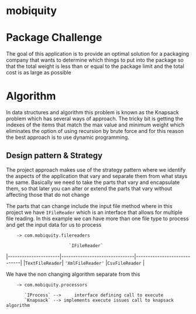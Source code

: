 # mobiquity
# Package Challenge

The goal of this application is to provide an optimal solution for a packaging company that wants to determine which things to put into the package so that the total weight is less than or equal to the package limit and the total cost is as large as possible


# Algorithm

In data structures and algorithm this problem is known as the Knapsack problem which has several ways of approach. The tricky bit is getting the indexes of the items that match the max value and minimum weight which eliminates the option of using recursion by brute force and for this reason the best approach is to use dynamic programming. 

## Design pattern & Strategy
The project approach makes use of the strategy pattern where we identify the aspects of the application that vary and separate them from what stays the same. Basically we need to take the parts that vary and encapsulate them, so that later you can alter or extend the parts that vary without affecting those that do not change

The parts that can change include the input file method where in this project we have `IFileReader` which is an interface that allows for multiple file reading. In this example we can have more than one file type to process and get the input data for us to process 

		-> com.mobiquity.filereaders
	
	                        `IFileReader`                                    

|----------------------|-------------------------------|-----------------------------|
|`TextFileReader`|		`'XmlFileReader'`     |`CsvFileReader`     |

We have the non changing algorithm separate from this 

		-> com.mobiquity.processors
	
	       `IProcess` -->     interface defining call to execute 
	       `Knapsack` --> implements execute issues call to knapsack algorithm                              



